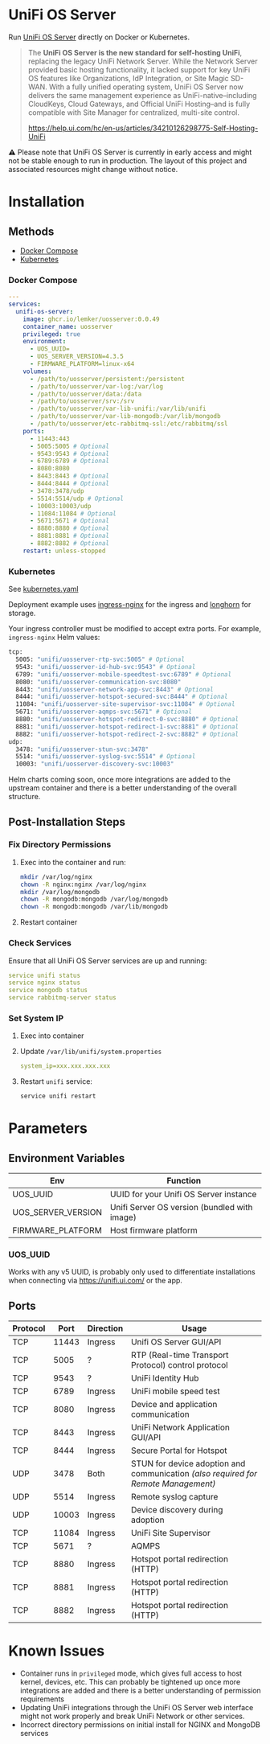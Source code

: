 # UniFi OS Server

Run [UniFi OS Server](https://blog.ui.com/article/introducing-unifi-os-server) directly on Docker or Kubernetes.

> The **UniFi OS Server is the new standard for self-hosting UniFi**, replacing the legacy UniFi Network Server. While the Network Server provided basic hosting functionality, it lacked support for key UniFi OS features like Organizations, IdP Integration, or Site Magic SD-WAN. With a fully unified operating system, UniFi OS Server now delivers the same management experience as UniFi-native–including CloudKeys, Cloud Gateways, and Official UniFi Hosting–and is fully compatible with Site Manager for centralized, multi-site control.
>
> <https://help.ui.com/hc/en-us/articles/34210126298775-Self-Hosting-UniFi>


⚠️ Please note that UniFi OS Server is currently in early access and might not be stable enough to run in production. The layout of this project and associated resources might change without notice.

# Installation

## Methods

* [Docker Compose](https://github.com/lemker/unifi-os-server/tree/main?tab=readme-ov-file#docker-compose)
* [Kubernetes](https://github.com/lemker/unifi-os-server/tree/main?tab=readme-ov-file#kubernetes)

### Docker Compose

```yaml
---
services:
  unifi-os-server:
    image: ghcr.io/lemker/uosserver:0.0.49
    container_name: uosserver
    privileged: true
    environment:
      - UOS_UUID=
      - UOS_SERVER_VERSION=4.3.5
      - FIRMWARE_PLATFORM=linux-x64
    volumes:
      - /path/to/uosserver/persistent:/persistent
      - /path/to/uosserver/var-log:/var/log
      - /path/to/uosserver/data:/data
      - /path/to/uosserver/srv:/srv
      - /path/to/uosserver/var-lib-unifi:/var/lib/unifi
      - /path/to/uosserver/var-lib-mongodb:/var/lib/mongodb
      - /path/to/uosserver/etc-rabbitmq-ssl:/etc/rabbitmq/ssl
    ports:
      - 11443:443
      - 5005:5005 # Optional
      - 9543:9543 # Optional
      - 6789:6789 # Optional
      - 8080:8080
      - 8443:8443 # Optional
      - 8444:8444 # Optional
      - 3478:3478/udp
      - 5514:5514/udp # Optional
      - 10003:10003/udp
      - 11084:11084 # Optional
      - 5671:5671 # Optional
      - 8880:8880 # Optional
      - 8881:8881 # Optional
      - 8882:8882 # Optional
    restart: unless-stopped
```

### Kubernetes

See [kubernetes.yaml](https://github.com/lemker/unifi-os-server/blob/main/kubernetes.yaml)

Deployment example uses [ingress-nginx](https://github.com/kubernetes/ingress-nginx) for the ingress and [longhorn](https://github.com/longhorn/longhorn) for storage.

Your ingress controller must be modified to accept extra ports. For example, `ingress-nginx` Helm values:

```bash
tcp:
  5005: "unifi/uosserver-rtp-svc:5005" # Optional
  9543: "unifi/uosserver-id-hub-svc:9543" # Optional
  6789: "unifi/uosserver-mobile-speedtest-svc:6789" # Optional
  8080: "unifi/uosserver-communication-svc:8080"
  8443: "unifi/uosserver-network-app-svc:8443" # Optional
  8444: "unifi/uosserver-hotspot-secured-svc:8444" # Optional
  11084: "unifi/uosserver-site-supervisor-svc:11084" # Optional
  5671: "unifi/uosserver-aqmps-svc:5671" # Optional
  8880: "unifi/uosserver-hotspot-redirect-0-svc:8880" # Optional
  8881: "unifi/uosserver-hotspot-redirect-1-svc:8881" # Optional
  8882: "unifi/uosserver-hotspot-redirect-2-svc:8882" # Optional
udp:
  3478: "unifi/uosserver-stun-svc:3478"
  5514: "unifi/uosserver-syslog-svc:5514" # Optional
  10003: "unifi/uosserver-discovery-svc:10003"
```

Helm charts coming soon, once more integrations are added to the upstream container and there is a better understanding of the overall structure.

## Post-Installation Steps

### Fix Directory Permissions


1. Exec into the container and run:

   ```bash
   mkdir /var/log/nginx 
   chown -R nginx:nginx /var/log/nginx
   mkdir /var/log/mongodb
   chown -R mongodb:mongodb /var/log/mongodb
   chown -R mongodb:mongodb /var/lib/mongodb
   ```
2. Restart container

### Check Services

Ensure that all UniFi OS Server services are up and running:

```yaml
service unifi status
service nginx status
service mongodb status
service rabbitmq-server status
```

### Set System IP


1. Exec into container
2. Update `/var/lib/unifi/system.properties`

   ```yaml
   system_ip=xxx.xxx.xxx.xxx
   ```
3. Restart `unifi` service:

   ```bash
   service unifi restart
   ```

# Parameters

## Environment Variables

| Env | Function |
|----|----|
| UOS_UUID | UUID for your Unifi OS Server instance |
| UOS_SERVER_VERSION | Unifi Server OS version (bundled with image) |
| FIRMWARE_PLATFORM | Host firmware platform |

### UOS_UUID

Works with any v5 UUID, is probably only used to differentiate installations when connecting via <https://unifi.ui.com/> or the app.

## Ports

| Protocol | Port | Direction | Usage |
|----|----|----|----|
| TCP | 11443 | Ingress | Unifi OS Server GUI/API |
| TCP | 5005 | ? | RTP (Real-time Transport Protocol) control protocol |
| TCP | 9543 | ? | UniFi Identity Hub |
| TCP | 6789 | Ingress | UniFi mobile speed test |
| TCP | 8080 | Ingress | Device and application communication |
| TCP | 8443 | Ingress | UniFi Network Application GUI/API |
| TCP | 8444 | Ingress | Secure Portal for Hotspot |
| UDP | 3478 | Both | STUN for device adoption and communication *(also required for Remote Management)* |
| UDP | 5514 | Ingress | Remote syslog capture |
| UDP | 10003 | Ingress | Device discovery during adoption |
| TCP | 11084 | Ingress | UniFi Site Supervisor |
| TCP | 5671 | ? | AQMPS |
| TCP | 8880 | Ingress | Hotspot portal redirection (HTTP) |
| TCP | 8881 | Ingress | Hotspot portal redirection (HTTP) |
| TCP | 8882 | Ingress | Hotspot portal redirection (HTTP) |

# Known Issues

* Container runs in `privileged` mode, which gives full access to host kernel, devices, etc. This can probably be tightened up once more integrations are added and there is a better understanding of permission requirements
* Updating UniFi integrations through the UniFi OS Server web interface might not work properly and break UniFi Network or other services.
* Incorrect directory permissions on initial install for NGINX and MongoDB services
